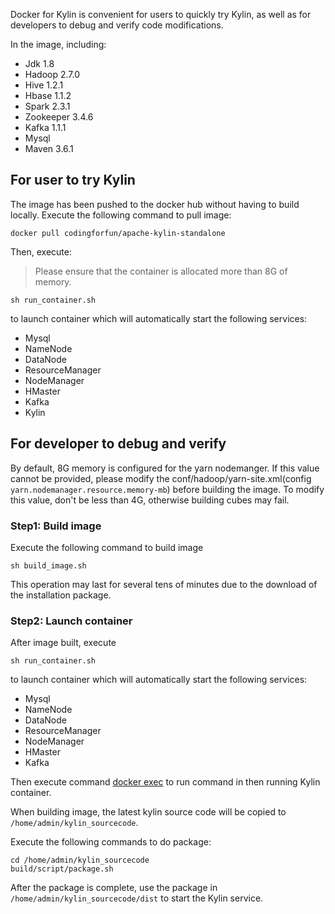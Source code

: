Docker for Kylin is convenient for users to quickly try Kylin, as well as for developers to debug and verify code modifications.

In the image, including:
* Jdk 1.8
* Hadoop 2.7.0
* Hive 1.2.1
* Hbase 1.1.2
* Spark 2.3.1
* Zookeeper 3.4.6
* Kafka 1.1.1
* Mysql
* Maven 3.6.1

## For user to try Kylin
The image has been pushed to the docker hub without having to build locally.
Execute the following command to pull image: 
```
docker pull codingforfun/apache-kylin-standalone
```
Then, execute:
> Please ensure that the container is allocated more than 8G of memory.
```
sh run_container.sh
```
to launch container which will automatically start the following services:
* Mysql
* NameNode
* DataNode
* ResourceManager
* NodeManager
* HMaster
* Kafka
* Kylin

## For developer to debug and verify
By default, 8G memory is configured for the yarn nodemanger. If this value cannot be provided, please modify the conf/hadoop/yarn-site.xml(config `yarn.nodemanager.resource.memory-mb`) before building the image.
To modify this value, don't be less than 4G, otherwise building cubes may fail.
### Step1: Build image
Execute the following command to build image
```
sh build_image.sh
```
This operation may last for several tens of minutes due to the download of the installation package.

### Step2: Launch container
After image built, execute
```
sh run_container.sh
```
to launch container which will automatically start the following services:
* Mysql
* NameNode
* DataNode
* ResourceManager
* NodeManager
* HMaster
* Kafka

Then execute command [docker exec](https://docs.docker.com/engine/reference/commandline/exec/) to run command in then running Kylin container.

When building image, the latest kylin source code will be copied to `/home/admin/kylin_sourcecode`.

Execute the following commands to do package:
```
cd /home/admin/kylin_sourcecode
build/script/package.sh
```
After the package is complete, use the package in `/home/admin/kylin_sourcecode/dist` to start the Kylin service.